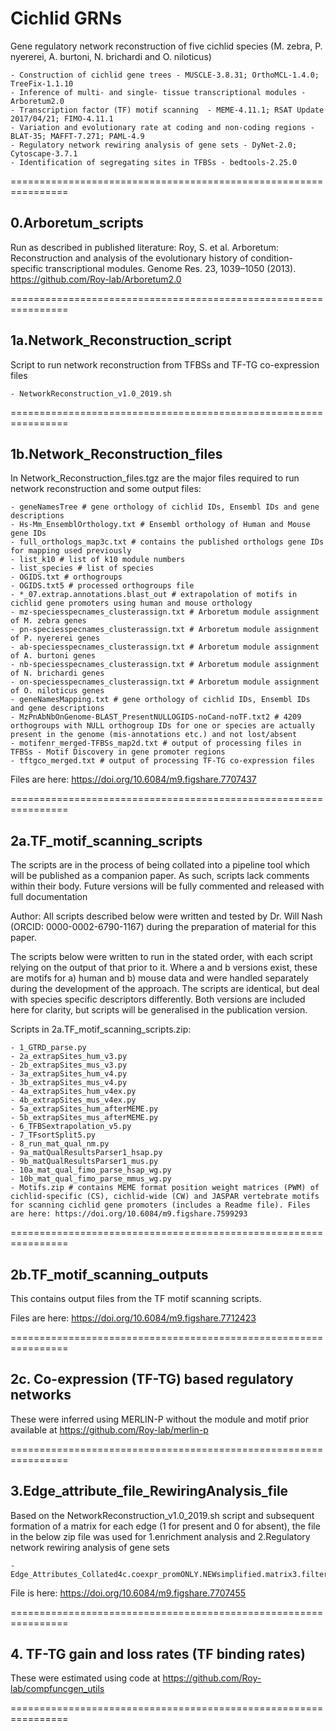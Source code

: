 # Cichlid GRNs
Gene regulatory network reconstruction of five cichlid species (M. zebra, P. nyererei, A. burtoni, N. brichardi and O. niloticus)

    - Construction of cichlid gene trees - MUSCLE-3.8.31; OrthoMCL-1.4.0; TreeFix-1.1.10 
    - Inference of multi- and single- tissue transcriptional modules - Arboretum2.0 
    - Transcription factor (TF) motif scanning  - MEME-4.11.1; RSAT Update 2017/04/21; FIMO-4.11.1 
    - Variation and evolutionary rate at coding and non-coding regions - BLAT-35; MAFFT-7.271; PAML-4.9 
    - Regulatory network rewiring analysis of gene sets - DyNet-2.0; Cytoscape-3.7.1
    - Identification of segregating sites in TFBSs - bedtools-2.25.0

================================================================

## 0.Arboretum_scripts

Run as described in published literature: Roy, S. et al. Arboretum: Reconstruction and analysis of the evolutionary history of condition-specific transcriptional modules. Genome Res. 23, 1039–1050 (2013).
https://github.com/Roy-lab/Arboretum2.0

================================================================

## 1a.Network_Reconstruction_script

Script to run network reconstruction from TFBSs and TF-TG co-expression files

    - NetworkReconstruction_v1.0_2019.sh 

================================================================

## 1b.Network_Reconstruction_files

In Network_Reconstruction_files.tgz are the major files required to run network reconstruction and some output files:

    - geneNamesTree # gene orthology of cichlid IDs, Ensembl IDs and gene descriptions
    - Hs-Mm_EnsemblOrthology.txt # Ensembl orthology of Human and Mouse gene IDs
    - full_orthologs_map3c.txt # contains the published orthologs gene IDs for mapping used previously
    - list_k10 # list of k10 module numbers
    - list_species # list of species
    - OGIDS.txt # orthogroups
    - OGIDS.txt5 # processed orthogroups file
    - *_07.extrap.annotations.blast_out # extrapolation of motifs in cichlid gene promoters using human and mouse orthology 
    - mz-speciesspecnames_clusterassign.txt # Arboretum module assignment of M. zebra genes
    - pn-speciesspecnames_clusterassign.txt # Arboretum module assignment of P. nyererei genes
    - ab-speciesspecnames_clusterassign.txt # Arboretum module assignment of A. burtoni genes
    - nb-speciesspecnames_clusterassign.txt # Arboretum module assignment of N. brichardi genes
    - on-speciesspecnames_clusterassign.txt # Arboretum module assignment of O. niloticus genes
    - geneNamesMapping.txt # gene orthology of cichlid IDs, Ensembl IDs and gene descriptions
    - MzPnAbNbOnGenome-BLAST_PresentNULLOGIDS-noCand-noTF.txt2 # 4209 orthogroups with NULL orthogroup IDs for one or species are actually present in the genome (mis-annotations etc.) and not lost/absent
    - motifenr_merged-TFBSs_map2d.txt # output of processing files in TFBSs - Motif Discovery in gene promoter regions
    - tftgco_merged.txt # output of processing TF-TG co-expression files

Files are here: https://doi.org/10.6084/m9.figshare.7707437

================================================================

## 2a.TF_motif_scanning_scripts

The scripts are in the process of being collated into a pipeline tool which will be published as a companion paper. 
As such, scripts lack comments within their body. Future versions will be fully commented and released with full documentation

Author:
All scripts described below were written and tested by Dr. Will Nash
(ORCID: 0000-0002-6790-1167) during the preparation of material for this paper. 

The scripts below were written to run in the stated order, with each script
relying on the output of that prior to it. Where a and b versions exist, these are
motifs for a) human and b) mouse data and were handled separately
during the development of the approach. The scripts are identical, but deal with
species specific descriptors differently. Both versions are included here for
clarity, but scripts will be generalised in the publication version.

Scripts in 2a.TF_motif_scanning_scripts.zip:

    - 1_GTRD_parse.py
    - 2a_extrapSites_hum_v3.py
    - 2b_extrapSites_mus_v3.py
    - 3a_extrapSites_hum_v4.py
    - 3b_extrapSites_mus_v4.py
    - 4a_extrapSites_hum_v4ex.py
    - 4b_extrapSites_mus_v4ex.py
    - 5a_extrapSites_hum_afterMEME.py
    - 5b_extrapSites_mus_afterMEME.py
    - 6_TFBSextrapolation_v5.py
    - 7_TFsortSplit5.py
    - 8_run_mat_qual_nm.py
    - 9a_matQualResultsParser1_hsap.py
    - 9b_matQualResultsParser1_mus.py
    - 10a_mat_qual_fimo_parse_hsap_wg.py
    - 10b_mat_qual_fimo_parse_mmus_wg.py
    - Motifs.zip # contains MEME format position weight matrices (PWM) of cichlid-specific (CS), cichlid-wide (CW) and JASPAR vertebrate motifs for scanning cichlid gene promoters (includes a Readme file). Files are here: https://doi.org/10.6084/m9.figshare.7599293

================================================================

## 2b.TF_motif_scanning_outputs

This contains output files from the TF motif scanning scripts.

Files are here: https://doi.org/10.6084/m9.figshare.7712423

================================================================

## 2c. Co-expression (TF-TG) based regulatory networks 

These were inferred using MERLIN-P without the module and motif prior available at https://github.com/Roy-lab/merlin-p

================================================================

## 3.Edge_attribute_file_RewiringAnalysis_file

Based on the NetworkReconstruction_v1.0_2019.sh script and subsequent formation of a matrix for each edge (1 for present and 0 for absent), the file in the below zip file was used for 1.enrichment analysis and 2.Regulatory network rewiring analysis of gene sets 

    - Edge_Attributes_Collated4c.coexpr_promONLY.NEWsimplified.matrix3.filteredPresentNULLOGIDS.txt.zip 

File is here: https://doi.org/10.6084/m9.figshare.7707455

================================================================

## 4. TF-TG gain and loss rates (TF binding rates)

These were estimated using code at https://github.com/Roy-lab/compfuncgen_utils

================================================================
